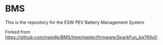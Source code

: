 # BMS
This is the repository for the ESW PEV Battery Management System

Forked from https://github.com/nseidle/BMS/tree/master/firmware/SparkFun_bq769x0. 
